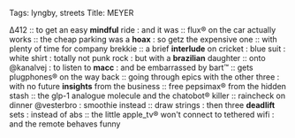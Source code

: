 Tags: lyngby, streets
Title: MEYER
  
Δ412 :: to get an easy **mindful** ride : and it was :: flux® on the car actually works :: the cheap parking was a **hoax** : so getz the expensive one :: with plenty of time for company brekkie :: a brief **interlude** on cricket : blue suit : white shirt : totally not punk rock : but with a **brazilian** daughter :: onto @kanalvej : to listen to **macc** : and be embarrassed by bart™ :: gets plugphones® on the way back :: going through epics with the other three : with no future **insights** from the business :: free pepsimax®  from the hidden stash :: the glp-1 analogue molecule and the chatobot® killer :: raincheck on dinner @vesterbro : smoothie instead :: draw strings : then three **deadlift** sets : instead of abs :: the little apple_tv® won't connect to tethered wifi : and the remote behaves funny  
<!--stackedit_data:
eyJoaXN0b3J5IjpbOTQ1ODA0NjldfQ==
-->
